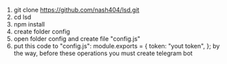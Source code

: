 1) git clone https://github.com/nash404/lsd.git
2) cd lsd
3) npm install
4) create folder config
5) open folder config and create file "config.js"
6) put this code to "config.js": module.exports = { token: "yout token", }; by the way, before these operations you must create telegram bot
